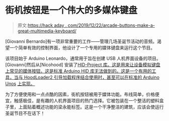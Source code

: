 # 街机按钮是一个伟大的多媒体键盘

> 原文:[https://hack aday . com/2019/12/22/arcade-buttons-make-a-great-multimedia-keyboard/](https://hackaday.com/2019/12/22/arcade-buttons-make-a-great-multimedia-keyboard/)

[Giovanni Bernardo]有一项非常重要的工作——管理几场圣诞节活动的音频。渴望一个简单有效的控制界面，他设计了一个专用的媒体键盘来运行这个节目。

该项目始于 Arduino Leonardo，通常用于旨在创建 USB 人机界面设备的项目。[Giovanni]然后从[Nicohood] 安装了[HID-Project 库。这是用来让设备模拟键盘上常见的媒体按钮，这是标准 Arduino HID 库无法做到的。这是一个有用的工具，当与 HoodLoader2 引导加载程序结合使用时，甚至可以在标准的 Arduino Unos](https://github.com/NicoHood/HID) [上实现。](https://hackaday.com/2014/11/30/using-the-second-microcontroller-on-an-arduino/)

为了方便使用和一点点酷的因素，街机按钮被用于媒体功能。布线简单，价格便宜，触感极佳，是有趣的人机界面项目的热门选择。它被包装在一个整洁的塑料盒子里，上面贴着概述功能的梁永能标签。这是一个干净整洁的建筑，应该会使运行圣诞节目不在话下！